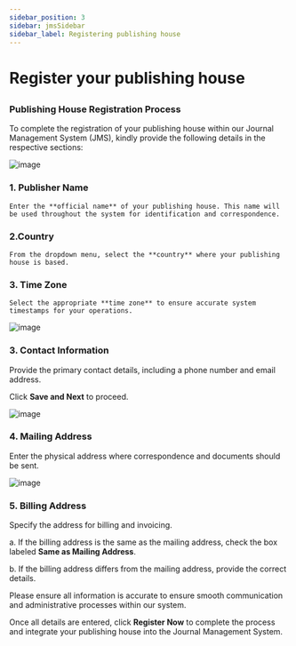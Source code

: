 ```yaml
---
sidebar_position: 3
sidebar: jmsSidebar
sidebar_label: Registering publishing house
---
```


# Register your publishing house

##

### Publishing House Registration Process

To complete the registration of your publishing house within our Journal Management System (JMS), kindly provide the following details in the respective sections:

![image](/assets/images/register-publishing-house.webp)

### 1. Publisher Name

    Enter the **official name** of your publishing house. This name will be used throughout the system for identification and correspondence.

### 2.Country

    From the dropdown menu, select the **country** where your publishing house is based.

### 3. Time Zone

    Select the appropriate **time zone** to ensure accurate system timestamps for your operations.

![image](/assets/images/contact-info.webp)

### 3. Contact Information

Provide the primary contact details, including a phone number and email address.

Click **Save and Next** to proceed.

![image](/assets/images/mailing-address.webp)

### 4. Mailing Address

Enter the physical address where correspondence and documents should be sent.

![image](/assets/images/billing-address.webp)

### 5. Billing Address

Specify the address for billing and invoicing.

a. If the billing address is the same as the mailing address, check the box labeled **Same as Mailing Address**.

b. If the billing address differs from the mailing address, provide the correct details.

Please ensure all information is accurate to ensure smooth communication and administrative processes within our system.

Once all details are entered, click **Register Now** to complete the process and integrate your publishing house into the Journal Management System.
